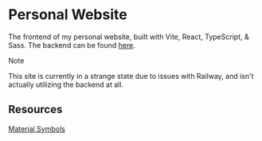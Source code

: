 # Personal Website

The frontend of my personal website, built with Vite, React, TypeScript, &
Sass. The backend can be
found [here](https://github.com/7orivorian/personal-backend).

> [!NOTE]
> This site is currently in a strange state due to issues with Railway, and 
> isn't actually utilizing the backend at all.

## Resources

[Material Symbols](https://fonts.google.com/icons?selected=Material+Symbols+Rounded:close:FILL@1;wght@700;GRAD@0;opsz@48&icon.style=Rounded&icon.size=48&icon.color=%23FFFFFF)
